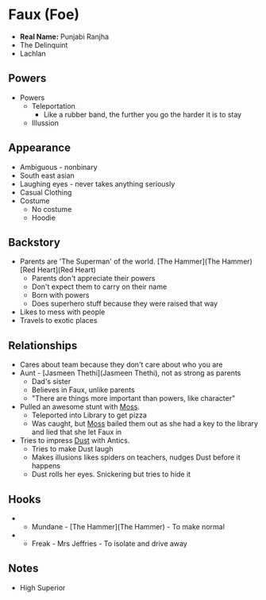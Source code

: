 # Faux (Foe)
* **Real Name:** Punjabi Ranjha
* The Delinquint
* Lachlan

## Powers
* Powers
  * Teleportation
    * Like a rubber band, the further you go the harder it is to stay
  * Illussion

## Appearance
* Ambiguous - nonbinary
* South east asian
* Laughing eyes - never takes anything seriously
* Casual Clothing
* Costume
  * No costume
  * Hoodie
  
## Backstory
* Parents are 'The Superman' of the world. [The Hammer](The Hammer) [Red Heart](Red Heart)
  * Parents don't appreciate their powers
  * Don't expect them to carry on their name
  * Born with powers
  * Does superhero stuff because they were raised that way
* Likes to mess with people
* Travels to exotic places

## Relationships
* Cares about team because they don't care about who you are
* Aunt - [Jasmeen Thethi](Jasmeen Thethi), not as strong as parents
  * Dad's sister
  * Believes in Faux, unlike parents
  * "There are things more important than powers, like character"
* Pulled an awesome stunt with [Moss](Moss).
  * Teleported into Library to get pizza
  * Was caught, but [Moss](Moss) bailed them out as she had a key to the library and lied that she let Faux in
* Tries to impress [Dust](Dust) with Antics.
  * Tries to make Dust laugh
  * Makes illusions likes spiders on teachers, nudges Dust before it happens
  * Dust rolls her eyes. Snickering but tries to hide it

## Hooks
* + Mundane - [The Hammer](The Hammer) - To make normal
* + Freak - Mrs Jeffries - To isolate and drive away

## Notes
* High Superior

